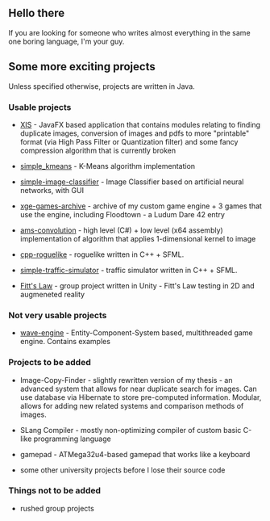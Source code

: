 ## Hello there

If you are looking for someone who writes almost everything in the same one boring language, I'm your guy.

## Some more exciting projects

Unless specified otherwise, projects are written in Java.

### Usable projects

* [XIS](https://github.com/kamil-sita/XIS) - JavaFX based application that contains modules relating to finding duplicate images, conversion of images and pdfs to more "printable" format (via High Pass Filter or Quantization filter) and some fancy compression algorithm that is currently broken

* [simple_kmeans](https://github.com/kamil-sita/simple_kmeans) - K-Means algorithm implementation

* [simple-image-classifier](https://github.com/kamil-sita/simple-image-classifier) - Image Classifier based on artificial neural networks, with GUI

* [xge-games-archive](https://github.com/kamil-sita/xge-games-archive) - archive of my custom game engine + 3 games that use the engine, including Floodtown - a Ludum Dare 42 entry

* [ams-convolution](https://github.com/kamil-sita/asm-convolution) - high level (C#) + low level (x64 assembly) implementation of algorithm that applies 1-dimensional kernel to image

* [cpp-roguelike](https://github.com/kamil-sita/cpp-roguelike) - roguelike written in C++ + SFML.

* [simple-traffic-simulator](https://github.com/kamil-sita/simple-traffic-simulator) - traffic simulator written in C++ + SFML.

* [Fitt's Law](https://github.com/kamil-sita/pwsgu) - group project written in Unity - Fitt's Law testing in 2D and augmeneted reality 

### Not very usable projects

* [wave-engine](https://github.com/kamil-sita/wave-engine) - Entity-Component-System based, multithreaded game engine. Contains examples 

### Projects to be added

* Image-Copy-Finder - slightly rewritten version of my thesis - an advanced system that allows for near duplicate search for images. Can use database via Hibernate to 
store pre-computed information. Modular, allows for adding new related systems and comparison methods of images.

* SLang Compiler - mostly non-optimizing compiler of custom basic C-like programming language  

* gamepad - ATMega32u4-based gamepad that works like a keyboard

* some other university projects before I lose their source code

### Things not to be added

* rushed group projects
